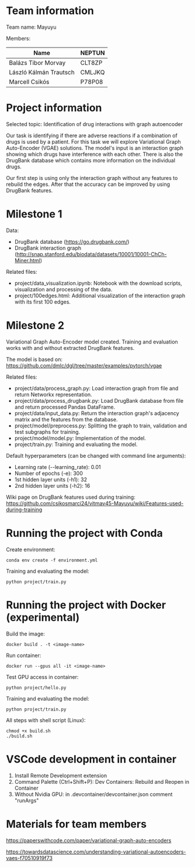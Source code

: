 # Team information

Team name: Mayuyu

Members:

| Name | NEPTUN |
| ---- | ------ |
| Balázs Tibor Morvay | CLT8ZP |
| László Kálmán Trautsch | CMLJKQ |
| Marcell Csikós | P78P08 |

# Project information

Selected topic: Identification of drug interactions with graph autoencoder

Our task is identifying if there are adverse reactions if a combination of drugs is used by a patient. For this task we will explore Variational Graph Auto-Encoder (VGAE) solutions. The model's input is an interaction graph showing which drugs have interference with each other. There is also the DrugBank database which contains more information on the individual drugs.

Our first step is using only the interaction graph without any features to rebuild the edges. After that the accuracy can be improved by using DrugBank features.

# Milestone 1

Data:
* DrugBank database (https://go.drugbank.com/)
* DrugBank interaction graph (http://snap.stanford.edu/biodata/datasets/10001/10001-ChCh-Miner.html)

Related files:
* project/data_visualization.ipynb: Notebook with the download scripts, visualization and processing of the data.
* project/100edges.html: Additional visualization of the interaction graph with its first 100 edges.

# Milestone 2

Variational Graph Auto-Encoder model created. Training and evaluation works with and without extracted DrugBank features.

The model is based on: https://github.com/dmlc/dgl/tree/master/examples/pytorch/vgae

Related files:
* project/data/process_graph.py: Load interaction graph from file and return Networkx representation.
* project/data/process_drugbank.py: Load DrugBank database from file and return processed Pandas DataFrame.
* project/data/input_data.py: Return the interaction graph's adjacency matrix and the features from the database.
* project/model/preprocess.py: Splitting the graph to train, validation and test subgraphs for training.
* project/model/model.py: Implementation of the model.
* project/train.py: Training and evaluating the model.

Default hyperparameters (can be changed with command line arguments):
* Learning rate (--learning_rate): 0.01
* Number of epochs (-e): 300
* 1st hidden layer units (-h1): 32
* 2nd hidden layer units (-h2): 16

Wiki page on DrugBank features used during training: https://github.com/csikosmarci24/vitmav45-Mayuyu/wiki/Features-used-during-training

# Running the project with Conda

Create environment:

```
conda env create -f environment.yml
```

Training and evaluating the model:
```
python project/train.py
```

# Running the project with Docker (experimental)

Build the image:

```
docker build . -t <image-name>
```

Run container:

```
docker run --gpus all -it <image-name>
```

Test GPU access in container:
```
python project/hello.py
```

Training and evaluating the model:
```
python project/train.py
```

All steps with shell script (Linux):
```
chmod +x build.sh
./build.sh
```

# VSCode development in container

1. Install Remote Development extension
2. Command Palette (Ctrl+Shift+P): Dev Containers: Rebuild and Reopen in Container
3. Without Nvidia GPU: in .devcontainer/devcontainer.json comment "runArgs"

# Materials for team members

https://paperswithcode.com/paper/variational-graph-auto-encoders

https://towardsdatascience.com/understanding-variational-autoencoders-vaes-f70510919f73
